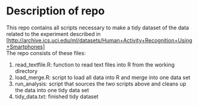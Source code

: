 # Description of repo

This repo contains all scripts necessary to make a tidy dataset of the data related to the experiment described in [http://archive.ics.uci.edu/ml/datasets/Human+Activity+Recognition+Using+Smartphones]  
The repo consists of these files:
1. read_textfile.R: function to read text files into R from the working directory
2. load_merge.R: script to load all data into R and merge into one data set
3. run_analysis: script that sources the two scripts above and cleans up the data into one tidy data set
4. tidy_data.txt: finished tidy dataset



